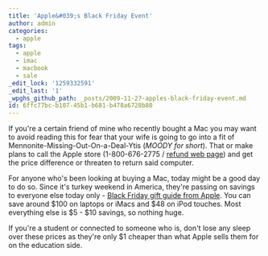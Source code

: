 ```yaml
---
title: 'Apple&#039;s Black Friday Event'
author: admin
categories:
  - apple
tags:
  - apple
  - imac
  - macbook
  - sale
_edit_lock: '1259332591'
_edit_last: '1'
_wpghs_github_path: _posts/2009-11-27-apples-black-friday-event.md
id: 6ffc77bc-b107-45b1-b681-b478a6728b80
---
```

<p>If you're a certain friend of mine who recently bought a Mac you may want to avoid reading this for fear that your wife is going to go into a fit of Mennonite-Missing-Out-On-a-Deal-Ytis (<em>MOODY for short</em>).  That or make plans to call the Apple store (1-800-676-2775 / <a href="http://store.apple.com/ca/help/returns_refund?mco=OTY2Nzk2Mw">refund web page</a>) and get the price difference or threaten to return said computer.</p>
<p>For anyone who's been looking at buying a Mac, today might be a good day to do so.  Since it's turkey weekend in America, they're passing on savings to everyone else today only - <a href="http://store.apple.com/ca/browse/campaigns/holiday/giftguide/black_friday">Black Friday gift guide from Apple</a>.  You can save around $100 on laptops or iMacs and $48 on iPod touches.  Most everything else is $5 - $10 savings, so nothing huge.</p>
<p>If you're a student or connected to someone who is, don't lose any sleep over these prices as they're only $1 cheaper than what Apple sells them for on the education side.</p>
